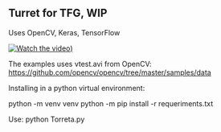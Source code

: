 ## Turret for TFG, WIP
Uses OpenCV, Keras, TensorFlow

[![Watch the video](https://user-images.githubusercontent.com/1783926/157646401-28d2a554-774d-4c1d-9182-05d790c8471e.png))](https://www.youtube.com/watch?v=BJktdagZycY&list=PLRJeA9mWojhM3NrH4dd95zC_1LiJiCUgS&index=24)

The examples uses vtest.avi from OpenCV:
https://github.com/opencv/opencv/tree/master/samples/data


Installing in a python virtual environment:

  python -m venv venv
  python -m pip install -r requeriments.txt

Use:
  python Torreta.py

